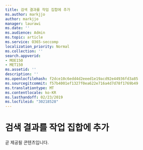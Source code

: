 ```yaml
---
title: 검색 결과를 작업 집합에 추가
ms.author: markjjo
author: markjjo
manager: laurawi
ms.date: ''
ms.audience: Admin
ms.topic: article
ms.service: O365-seccomp
localization_priority: Normal
ms.collection: ''
search.appverid:
- MOE150
- MET150
ms.assetid: ''
description: ''
ms.openlocfilehash: f2dce10c6edd4d2eeed1e19acd92e44936fd3a85
ms.sourcegitcommit: f57b4001ef1327f0ea622e716a4d7d78f1769b49
ms.translationtype: MT
ms.contentlocale: ko-KR
ms.lasthandoff: 02/23/2019
ms.locfileid: "30218528"
---
```

# <a name="add-search-results-to-a-working-set"></a>검색 결과를 작업 집합에 추가

곧 제공될 콘텐츠입니다.